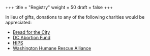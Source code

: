 +++
title = "Registry"
weight = 50
draft = false
+++

In lieu of gifts, donations to any of the following charities would be appreciated:

- [Bread for the City](https://breadforthecity.org/donation/givetoday/)
- [DC Abortion Fund](https://salsa3.salsalabs.com/o/2082/donate_page/donatenow)
- [HIPS](https://hips.nationbuilder.com/)
- [Washington Humane Rescue Alliance](https://secure3.convio.net/whsdc/site/Donation2;jsessionid=00000000.app317b?idb=0&df_id=6886&6886.donation=form1&NONCE_TOKEN=C83DA81800414561FCF02019BDBF23FE)
